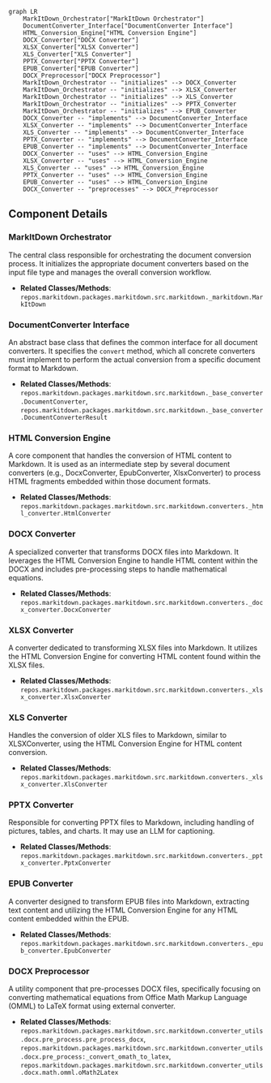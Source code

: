 ```mermaid
graph LR
    MarkItDown_Orchestrator["MarkItDown Orchestrator"]
    DocumentConverter_Interface["DocumentConverter Interface"]
    HTML_Conversion_Engine["HTML Conversion Engine"]
    DOCX_Converter["DOCX Converter"]
    XLSX_Converter["XLSX Converter"]
    XLS_Converter["XLS Converter"]
    PPTX_Converter["PPTX Converter"]
    EPUB_Converter["EPUB Converter"]
    DOCX_Preprocessor["DOCX Preprocessor"]
    MarkItDown_Orchestrator -- "initializes" --> DOCX_Converter
    MarkItDown_Orchestrator -- "initializes" --> XLSX_Converter
    MarkItDown_Orchestrator -- "initializes" --> XLS_Converter
    MarkItDown_Orchestrator -- "initializes" --> PPTX_Converter
    MarkItDown_Orchestrator -- "initializes" --> EPUB_Converter
    DOCX_Converter -- "implements" --> DocumentConverter_Interface
    XLSX_Converter -- "implements" --> DocumentConverter_Interface
    XLS_Converter -- "implements" --> DocumentConverter_Interface
    PPTX_Converter -- "implements" --> DocumentConverter_Interface
    EPUB_Converter -- "implements" --> DocumentConverter_Interface
    DOCX_Converter -- "uses" --> HTML_Conversion_Engine
    XLSX_Converter -- "uses" --> HTML_Conversion_Engine
    XLS_Converter -- "uses" --> HTML_Conversion_Engine
    PPTX_Converter -- "uses" --> HTML_Conversion_Engine
    EPUB_Converter -- "uses" --> HTML_Conversion_Engine
    DOCX_Converter -- "preprocesses" --> DOCX_Preprocessor
```

## Component Details

### MarkItDown Orchestrator
The central class responsible for orchestrating the document conversion process. It initializes the appropriate document converters based on the input file type and manages the overall conversion workflow.
- **Related Classes/Methods**: `repos.markitdown.packages.markitdown.src.markitdown._markitdown.MarkItDown`

### DocumentConverter Interface
An abstract base class that defines the common interface for all document converters. It specifies the `convert` method, which all concrete converters must implement to perform the actual conversion from a specific document format to Markdown.
- **Related Classes/Methods**: `repos.markitdown.packages.markitdown.src.markitdown._base_converter.DocumentConverter`, `repos.markitdown.packages.markitdown.src.markitdown._base_converter.DocumentConverterResult`

### HTML Conversion Engine
A core component that handles the conversion of HTML content to Markdown. It is used as an intermediate step by several document converters (e.g., DocxConverter, EpubConverter, XlsxConverter) to process HTML fragments embedded within those document formats.
- **Related Classes/Methods**: `repos.markitdown.packages.markitdown.src.markitdown.converters._html_converter.HtmlConverter`

### DOCX Converter
A specialized converter that transforms DOCX files into Markdown. It leverages the HTML Conversion Engine to handle HTML content within the DOCX and includes pre-processing steps to handle mathematical equations.
- **Related Classes/Methods**: `repos.markitdown.packages.markitdown.src.markitdown.converters._docx_converter.DocxConverter`

### XLSX Converter
A converter dedicated to transforming XLSX files into Markdown. It utilizes the HTML Conversion Engine for converting HTML content found within the XLSX files.
- **Related Classes/Methods**: `repos.markitdown.packages.markitdown.src.markitdown.converters._xlsx_converter.XlsxConverter`

### XLS Converter
Handles the conversion of older XLS files to Markdown, similar to XLSXConverter, using the HTML Conversion Engine for HTML content conversion.
- **Related Classes/Methods**: `repos.markitdown.packages.markitdown.src.markitdown.converters._xlsx_converter.XlsConverter`

### PPTX Converter
Responsible for converting PPTX files to Markdown, including handling of pictures, tables, and charts. It may use an LLM for captioning.
- **Related Classes/Methods**: `repos.markitdown.packages.markitdown.src.markitdown.converters._pptx_converter.PptxConverter`

### EPUB Converter
A converter designed to transform EPUB files into Markdown, extracting text content and utilizing the HTML Conversion Engine for any HTML content embedded within the EPUB.
- **Related Classes/Methods**: `repos.markitdown.packages.markitdown.src.markitdown.converters._epub_converter.EpubConverter`

### DOCX Preprocessor
A utility component that pre-processes DOCX files, specifically focusing on converting mathematical equations from Office Math Markup Language (OMML) to LaTeX format using external converter.
- **Related Classes/Methods**: `repos.markitdown.packages.markitdown.src.markitdown.converter_utils.docx.pre_process.pre_process_docx`, `repos.markitdown.packages.markitdown.src.markitdown.converter_utils.docx.pre_process:_convert_omath_to_latex`, `repos.markitdown.packages.markitdown.src.markitdown.converter_utils.docx.math.omml.oMath2Latex`

